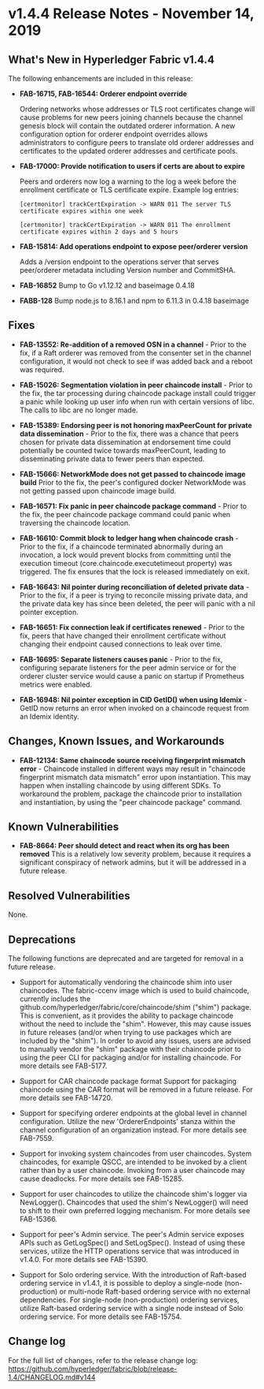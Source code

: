 v1.4.4 Release Notes - November 14, 2019
========================================

What's New in Hyperledger Fabric v1.4.4
---------------------------------------

The following enhancements are included in this release:

- **FAB-16715, FAB-16544: Orderer endpoint override**

  Ordering networks whose addresses or TLS root certificates change will cause problems for new
  peers joining channels because the channel genesis block will contain the outdated orderer
  information. A new configuration option for orderer endpoint overrides allows administrators
  to configure peers to translate old orderer addresses and certificates to the updated
  orderer addresses and certificate pools.

- **FAB-17000: Provide notification to users if certs are about to expire**

  Peers and orderers now log a warning to the log a week before the enrollment certificate or
  TLS certificate expire. Example log entries:

  `[certmonitor] trackCertExpiration -> WARN 011 The server TLS certificate expires within one week`

  `[certmonitor] trackCertExpiration -> WARN 011 The enrollment certificate expires within 2 days and 5 hours`

- **FAB-15814: Add operations endpoint to expose peer/orderer version**

  Adds a /version endpoint to the operations server that serves peer/orderer metadata
  including Version number and CommitSHA.

- **FAB-16852** Bump to Go v1.12.12 and baseimage 0.4.18

- **FABB-128** Bump node.js to 8.16.1 and npm to 6.11.3 in 0.4.18 baseimage

Fixes
-----

- **FAB-13552: Re-addition of a removed OSN in a channel** - Prior to the fix, if a Raft orderer was
  removed from the consenter set in the channel configuration, it would not check to see if was added
  back and a reboot was required.

- **FAB-15026: Segmentation violation in peer chaincode install** -  Prior to the fix, the tar processing
  during chaincode package install could trigger a panic while looking up user info when run with
  certain versions of libc. The calls to libc are no longer made.

- **FAB-15389: Endorsing peer is not honoring maxPeerCount for private data dissemination** - Prior
  to the fix, there was a chance that peers chosen for private data dissemination at endorsement time
  could potentially be counted twice towards maxPeerCount, leading to disseminating private data to
  fewer peers than expected.

- **FAB-15666: NetworkMode does not get passed to chaincode image build**
  Prior to the fix, the peer's configured docker NetworkMode was not getting passed
  upon chaincode image build.

- **FAB-16571: Fix panic in peer chaincode package command** - Prior to the fix, the peer
  chaincode package command could panic when traversing the chaincode location.

- **FAB-16610: Commit block to ledger hang when chaincode crash** - Prior to the fix, if a chaincode
  terminated abnormally during an invocation, a lock would prevent blocks from committing until the
  execution timeout (core.chaincode.executetimeout property) was triggered. The fix ensures that the
  lock is released immediately on exit.

- **FAB-16643: Nil pointer during reconciliation of deleted private data** - Prior to the fix,
  if a peer is trying to reconcile missing private data, and the private data key has since been
  deleted, the peer will panic with a nil pointer exception.

- **FAB-16651: Fix connection leak if certificates renewed** - Prior to the fix, peers that have changed
  their enrollment certificate without changing their endpoint caused connections to leak over time.

- **FAB-16695: Separate listeners causes panic** - Prior to the fix, configuring separate
  listeners for the peer admin service or for the orderer cluster service would cause a
  panic on startup if Prometheus metrics were enabled.

- **FAB-16948: Nil pointer exception in CID GetID() when using Idemix** - GetID now returns an error
  when invoked on a chaincode request from an Idemix identity.


Changes, Known Issues, and Workarounds
--------------------------------------

- **FAB-12134: Same chaincode source receiving fingerprint mismatch error** -
  Chaincode installed in different ways may result in "chaincode fingerprint
  mismatch data mismatch" error upon instantiation. This may happen when
  installing chaincode by using different SDKs. To workaround the problem,
  package the chaincode prior to installation and instantiation, by using
  the "peer chaincode package" command.


Known Vulnerabilities
---------------------

- **FAB-8664: Peer should detect and react when its org has been removed**
  This is a relatively low severity problem, because it requires a significant
  conspiracy of network admins, but it will be addressed in a future release.


Resolved Vulnerabilities
------------------------
None.


Deprecations
------------
The following functions are deprecated and are targeted for removal in a future release.

- Support for automatically vendoring the chaincode shim into user chaincodes.
  The fabric-ccenv image which is used to build chaincode, currently includes
  the github.com/hyperledger/fabric/core/chaincode/shim ("shim") package.
  This is convenient, as it provides the ability to package chaincode
  without the need to include the "shim". However, this may cause issues in future
  releases (and/or when trying to use packages which are included by the "shim").
  In order to avoid any issues, users are advised to manually vendor the "shim"
  package with their chaincode prior to using the peer CLI for packaging and/or
  for installing chaincode.
  For more details see FAB-5177.

- Support for CAR chaincode package format
  Support for packaging chaincode using the CAR format will be removed in
  a future release.
  For more details see FAB-14720.

- Support for specifying orderer endpoints at the global level in channel configuration.
  Utilize the new 'OrdererEndpoints' stanza within the channel configuration of
  an organization instead.
  For more details see FAB-7559.

- Support for invoking system chaincodes from user chaincodes.
  System chaincodes, for example QSCC, are intended to be invoked by
  a client rather than by a user chaincode. Invoking from a user chaincode
  may cause deadlocks.
  For more details see FAB-15285.

- Support for user chaincodes to utilize the chaincode shim's logger via NewLogger().
  Chaincodes that used the shim's NewLogger() will need to shift to their own preferred
  logging mechanism.
  For more details see FAB-15366.

- Support for peer's Admin service.
  The peer's Admin service exposes APIs such as GetLogSpec() and SetLogSpec().
  Instead of using these services, utilize the HTTP operations service that was
  introduced in v1.4.0.
  For more details see FAB-15390.

- Support for Solo ordering service.
  With the introduction of Raft-based ordering service in v1.4.1, it is possible
  to deploy a single-node (non-production) or multi-node
  Raft-based ordering service with no external dependencies.
  For single-node (non-production) ordering services, utilize Raft-based ordering
  service with a single node instead of Solo ordering service.
  For more details see FAB-15754.


Change log
----------
For the full list of changes, refer to the release change log:
https://github.com/hyperledger/fabric/blob/release-1.4/CHANGELOG.md#v144
